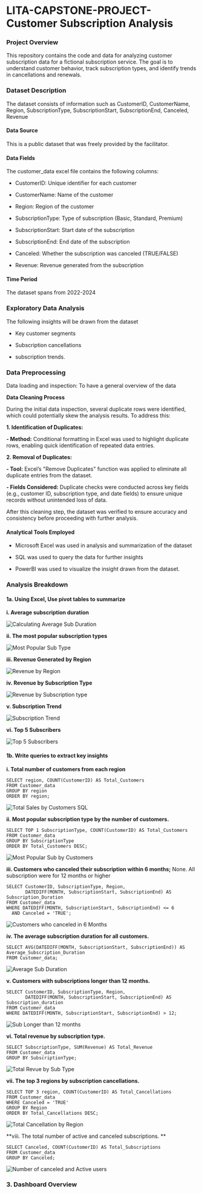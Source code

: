 # LITA-CAPSTONE-PROJECT-Customer Subscription Analysis

### Project Overview

This repository contains the code and data for analyzing customer subscription data for a fictional subscription service. The goal is to understand customer behavior, track subscription types, and identify trends in cancellations and renewals.

### Dataset Description

The dataset consists of information such as CustomerID, CustomerName, Region, SubscriptionType, SubscriptionStart, SubscriptionEnd, Canceled, Revenue

#### Data Source
This is a public dataset that was freely provided by the facilitator.

#### Data Fields

The customer_data excel file contains the following columns:

- CustomerID: Unique identifier for each customer

- CustomerName: Name of the customer

- Region: Region of the customer

- SubscriptionType: Type of subscription (Basic, Standard, Premium)

- SubscriptionStart: Start date of the subscription

- SubscriptionEnd: End date of the subscription

- Canceled: Whether the subscription was canceled (TRUE/FALSE)

- Revenue: Revenue generated from the subscription

#### Time Period
The dataset spans from 2022-2024

### Exploratory Data Analysis 

The following insights will be drawn from the dataset

- Key customer segments
  
- Subscription cancellations

- subscription trends.

### Data Preprocessing

Data loading and inspection: To have a general overview of the data

**Data Cleaning Process**

During the initial data inspection, several duplicate rows were identified, which could potentially skew the analysis results. To address this:

**1. Identification of Duplicates:**
   
**- Method:** Conditional formatting in Excel was used to highlight duplicate rows, enabling quick identification of repeated data entries.
  
**2. Removal of Duplicates:**
   
**- Tool:** Excel’s "Remove Duplicates" function was applied to eliminate all duplicate entries from the dataset.
  
**- Fields Considered:** Duplicate checks were conducted across key fields (e.g., customer ID, subscription type, and date fields) to ensure unique records without unintended loss of data.
  
After this cleaning step, the dataset was verified to ensure accuracy and consistency before proceeding with further analysis.

#### Analytical Tools Employed

- Microsoft Excel was used in analysis and summarization of the dataset

- SQL was used to query the data for further insights

- PowerBI was used to visualize the insight drawn from the dataset.

### Analysis Breakdown

#### 1a. Using Excel, Use pivot tables to summarize

**i. Average subscription duration**

![Calculating Average Sub Duration](https://github.com/user-attachments/assets/916bb719-3db5-41ed-b75e-c77c11358f29)

**ii. The most popular subscription types**

![Most Popular Sub Type](https://github.com/user-attachments/assets/40a5c539-2906-4773-ba22-aa019b74f123)

**iii. Revenue Generated by Region**

![Revenue by Region](https://github.com/user-attachments/assets/a7386080-0dce-4b0b-9b09-f0c326422ba0)

**iv. Revenue by Subscription Type**

![Revenue by Subscription type](https://github.com/user-attachments/assets/9e62c673-29f5-48f9-8559-c3b407603beb)

**v. Subscription Trend**

![Subscription Trend](https://github.com/user-attachments/assets/1c4b88e8-8610-4bfa-b4d0-a5b4f0b0b049)

**vi. Top 5 Subscribers**

![Top 5 Subscribers](https://github.com/user-attachments/assets/5f07f2a6-4f31-4094-b0bf-5908354a3816)

#### 1b. Write queries to extract key insights

**i. Total number of customers from each region**

```
SELECT region, COUNT(CustomerID) AS Total_Customers
FROM Customer_data
GROUP BY region
ORDER BY region;
```

![Total Sales by Customers SQL](https://github.com/user-attachments/assets/513a00e1-40cb-4e1a-86ce-3f1ee9693004)

**ii. Most popular subscription type by the number of customers.**

```
SELECT TOP 1 SubscriptionType, COUNT(CustomerID) AS Total_Customers
FROM Customer_data
GROUP BY SubscriptionType
ORDER BY Total_Customers DESC;
```

![Most Popular Sub by Customers](https://github.com/user-attachments/assets/0ce5ad0c-1b47-4bf4-96e0-b2fb483681e4)

**iii. Customers who canceled their subscription within 6 months;** None. All subscription were for 12 months or higher

```
SELECT CustomerID, SubscriptionType, Region, 
       DATEDIFF(MONTH, SubscriptionStart, SubscriptionEnd) AS Subscription_Duration
FROM Customer_data
WHERE DATEDIFF(MONTH, SubscriptionStart, SubscriptionEnd) <= 6
  AND Canceled = 'TRUE';
```

![Customers who canceled in 6 Months](https://github.com/user-attachments/assets/1b680a83-a73e-4e00-a76b-27e36a9590c7)

**iv. The average subscription duration for all customers.**

```
SELECT AVG(DATEDIFF(MONTH, SubscriptionStart, SubscriptionEnd)) AS Average_Subscription_Duration
FROM Customer_data;
```

![Average Sub Duration](https://github.com/user-attachments/assets/f6ec92ea-ada5-4171-b231-2a79dec36d8a)

**v. Customers with subscriptions longer than 12 months.**

```
SELECT CustomerID, SubscriptionType, Region, 
       DATEDIFF(MONTH, SubscriptionStart, SubscriptionEnd) AS Subscription_duration
FROM Customer_data
WHERE DATEDIFF(MONTH, SubscriptionStart, SubscriptionEnd) > 12;
```

![Sub Longer than 12 months](https://github.com/user-attachments/assets/e9708b85-8be3-4466-ae0d-96ea0ad0e5b5)

**vi. Total revenue by subscription type.**

```
SELECT SubscriptionType, SUM(Revenue) AS Total_Revenue
FROM Customer_data
GROUP BY SubscriptionType;
```

![Total Revue by Sub Type](https://github.com/user-attachments/assets/ba8f896a-cfe6-4a02-a2a3-982a0b51c909)


**vii.  The top 3 regions by subscription cancellations.**

```
SELECT TOP 3 region, COUNT(CustomerID) AS Total_Cancellations
FROM Customer_data
WHERE Canceled = 'TRUE'
GROUP BY Region
ORDER BY Total_Cancellations DESC;
```

![Total Cancellation by Region](https://github.com/user-attachments/assets/ccf6378b-b8a0-4822-b2bd-9ca9bbe25587)

**viii. The total number of active and canceled subscriptions. **

```
SELECT Canceled, COUNT(CustomerID) AS Total_Subscriptions
FROM Customer_data
GROUP BY Canceled;
```

![Number of canceled and Active users](https://github.com/user-attachments/assets/60ed4316-f3c1-4442-9baa-64b87b6650d3)


### 3. Dashboard Overview 


